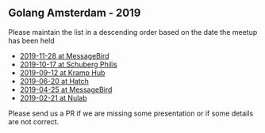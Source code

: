 Golang Amsterdam - 2019
-----------------------

Please maintain the list in a descending order based on the date the meetup has been held

* [2019-11-28 at MessageBird](2019-11-28@messagebird/README.md)
* [2019-10-17 at Schuberg Philis](2019-10-17@schuberg-philis/README.md)
* [2019-09-12 at Kramp Hub](2019-09-12@kramphub/README.md)
* [2019-06-20 at Hatch](2019-06-20@hatch/README.md)
* [2019-04-25 at MessageBird](2019-04-25@messagebird/README.md)
* [2019-02-21 at Nulab](2019-02-21@nulab/README.md)

Please send us a PR if we are missing some presentation or if some details are not correct.

